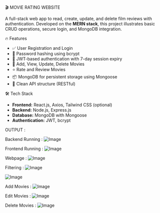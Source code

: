 🎬 MOVIE RATING WEBSITE

A full-stack web app to read, create, update, and delete film reviews with authentication. Developed on the **MERN stack**, this project illustrates basic CRUD operations, secure login, and MongoDB integration.

🔥 Features

- ✅ User Registration and Login
- 🔐 Password hashing using bcrypt
- 🔑 JWT-based authentication with 7-day session expiry
- 🎥 Add, View, Update, Delete Movies
- ⭐ Rate and Review Movies
- 📦 MongoDB for persistent storage using Mongoose
- 🧭 Clean API structure (RESTful)

🛠️ Tech Stack

- **Frontend:** React.js, Axios, Tailwind CSS (optional)
- **Backend:** Node.js, Express.js
- **Database:** MongoDB with Mongoose
- **Authentication:** JWT, bcrypt

OUTPUT :

Backend Running :
![Image](https://github.com/user-attachments/assets/9714c256-56f6-49da-bcf2-d9d350763d8c)

Frontend Running : 
![Image](https://github.com/user-attachments/assets/d5717076-8dbe-4263-94e3-c64a3d22ad78)

Webpage :
![Image](https://github.com/user-attachments/assets/138fa5db-020c-477d-892d-5db4783e615a)

Filtering :
![Image](https://github.com/user-attachments/assets/0d2f634b-0ee4-4636-a471-780424ad73e6)

![Image](https://github.com/user-attachments/assets/b8751cc7-07b5-4c17-b5ce-e01ccd5fdca7)

Add Movies :
![Image](https://github.com/user-attachments/assets/0360f31f-0c9f-4154-8f75-eb37283e8028)

Edit Movies :
![Image](https://github.com/user-attachments/assets/94465648-9fce-4dbf-bef8-64e0442af99f)

Delete Movies :
![Image](https://github.com/user-attachments/assets/2b402c80-e067-49cb-91a8-fe411d4be1c5)
